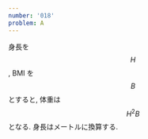 ```yaml
---
number: '018'
problem: A
---
```

身長を $$ H $$, BMI を $$ B $$ とすると, 体重は $$ H^2B $$ となる. 身長はメートルに換算する.
